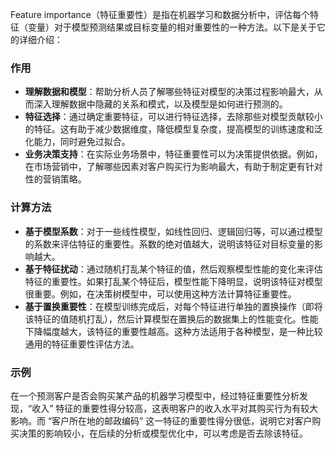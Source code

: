Feature importance（特征重要性）是指在机器学习和数据分析中，评估每个特征（变量）对于模型预测结果或目标变量的相对重要性的一种方法。以下是关于它的详细介绍：

### 作用

- **理解数据和模型**：帮助分析人员了解哪些特征对模型的决策过程影响最大，从而深入理解数据中隐藏的关系和模式，以及模型是如何进行预测的。
- **特征选择**：通过确定重要特征，可以进行特征选择，去除那些对模型贡献较小的特征。这有助于减少数据维度，降低模型复杂度，提高模型的训练速度和泛化能力，同时避免过拟合。
- **业务决策支持**：在实际业务场景中，特征重要性可以为决策提供依据。例如，在市场营销中，了解哪些因素对客户购买行为影响最大，有助于制定更有针对性的营销策略。

### 计算方法

- **基于模型系数**：对于一些线性模型，如线性回归、逻辑回归等，可以通过模型的系数来评估特征的重要性。系数的绝对值越大，说明该特征对目标变量的影响越大。
- **基于特征扰动**：通过随机打乱某个特征的值，然后观察模型性能的变化来评估特征的重要性。如果打乱某个特征后，模型性能下降明显，说明该特征对模型很重要。例如，在决策树模型中，可以使用这种方法计算特征重要性。
- **基于置换重要性**：在模型训练完成后，对每个特征进行单独的置换操作（即将该特征的值随机打乱），然后计算模型在置换后的数据集上的性能变化。性能下降幅度越大，该特征的重要性越高。这种方法适用于各种模型，是一种比较通用的特征重要性评估方法。

### 示例

在一个预测客户是否会购买某产品的机器学习模型中，经过特征重要性分析发现，“收入” 特征的重要性得分较高，这表明客户的收入水平对其购买行为有较大影响。而 “客户所在地的邮政编码” 这一特征的重要性得分很低，说明它对客户购买决策的影响较小，在后续的分析或模型优化中，可以考虑是否去除该特征。